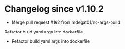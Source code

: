 # Changelog since v1.10.2
- Merge pull request #162 from mdegat01/no-args-build

Refactor build yaml args into dockerfile 
- Refactor build yaml args into dockerfile 
